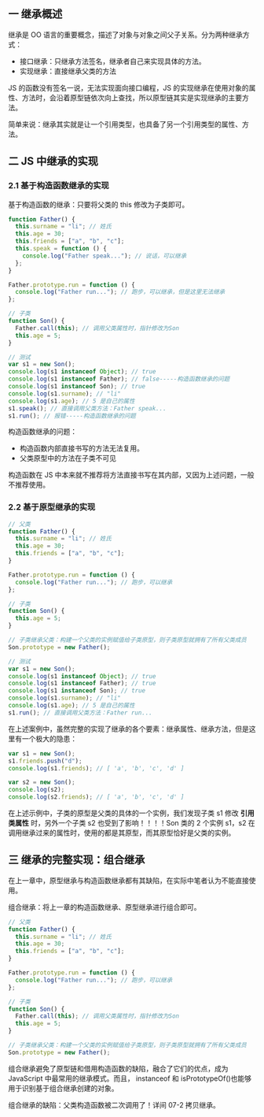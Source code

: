 ## 一 继承概述

继承是 OO 语言的重要概念，描述了对象与对象之间父子关系。分为两种继承方式：

- 接口继承：只继承方法签名，继承者自己来实现具体的方法。
- 实现继承：直接继承父类的方法

JS 的函数没有签名一说，无法实现面向接口编程，JS 的实现继承在使用对象的属性、方法时，会沿着原型链依次向上查找，所以原型链其实是实现继承的主要方法。

简单来说：继承其实就是让一个引用类型，也具备了另一个引用类型的属性、方法。

## 二 JS 中继承的实现

### 2.1 基于构造函数继承的实现

基于构造函数的继承：只要将父类的 this 修改为子类即可。

```js
function Father() {
  this.surname = "li"; // 姓氏
  this.age = 30;
  this.friends = ["a", "b", "c"];
  this.speak = function () {
    console.log("Father speak..."); // 说话，可以继承
  };
}

Father.prototype.run = function () {
  console.log("Father run..."); // 跑步，可以继承，但是这里无法继承
};

// 子类
function Son() {
  Father.call(this); // 调用父类属性时，指针修改为Son
  this.age = 5;
}

// 测试
var s1 = new Son();
console.log(s1 instanceof Object); // true
console.log(s1 instanceof Father); // false-----构造函数继承的问题
console.log(s1 instanceof Son); // true
console.log(s1.surname); // "li"
console.log(s1.age); // 5 是自己的属性
s1.speak(); // 直接调用父类方法：Father speak...
s1.run(); // 报错-----构造函数继承的问题
```

构造函数继承的问题：

- 构造函数内部直接书写的方法无法复用。
- 父类原型中的方法在子类不可见

构造函数在 JS 中本来就不推荐将方法直接书写在其内部，又因为上述问题，一般不推荐使用。

### 2.2 基于原型继承的实现

```js
// 父类
function Father() {
  this.surname = "li"; // 姓氏
  this.age = 30;
  this.friends = ["a", "b", "c"];
}

Father.prototype.run = function () {
  console.log("Father run..."); // 跑步，可以继承
};

// 子类
function Son() {
  this.age = 5;
}

// 子类继承父类：构建一个父类的实例赋值给子类原型，则子类原型就拥有了所有父类成员
Son.prototype = new Father();

// 测试
var s1 = new Son();
console.log(s1 instanceof Object); // true
console.log(s1 instanceof Father); // true
console.log(s1 instanceof Son); // true
console.log(s1.surname); // "li"
console.log(s1.age); // 5 是自己的属性
s1.run(); // 直接调用父类方法：Father run...
```

在上述案例中，虽然完整的实现了继承的各个要素：继承属性、继承方法，但是这里有一个极大的隐患：

```js
var s1 = new Son();
s1.friends.push("d");
console.log(s1.friends); // [ 'a', 'b', 'c', 'd' ]

var s2 = new Son();
console.log(s2);
console.log(s2.friends); // [ 'a', 'b', 'c', 'd' ]
```

在上述示例中，子类的原型是父类的具体的一个实例，我们发现子类 s1 修改 **引用类属性** 时，另外一个子类 s2 也受到了影响！！！！Son 类的 2 个实例 s1，s2 在调用继承过来的属性时，使用的都是其原型，而其原型恰好是父类的实例。

## 三 继承的完整实现：组合继承

在上一章中，原型继承与构造函数继承都有其缺陷，在实际中笔者认为不能直接使用。

组合继承：将上一章的构造函数继承、原型继承进行组合即可。

```js
// 父类
function Father() {
  this.surname = "li"; // 姓氏
  this.age = 30;
  this.friends = ["a", "b", "c"];
}

Father.prototype.run = function () {
  console.log("Father run..."); // 跑步，可以继承
};

// 子类
function Son() {
  Father.call(this); // 调用父类属性时，指针修改为Son
  this.age = 5;
}

// 子类继承父类：构建一个父类的实例赋值给子类原型，则子类原型就拥有了所有父类成员
Son.prototype = new Father();
```

组合继承避免了原型链和借用构造函数的缺陷，融合了它们的优点，成为 JavaScript 中最常用的继承模式。而且， instanceof 和 isPrototypeOf()也能够用于识别基于组合继承创建的对象。

组合继承的缺陷：父类构造函数被二次调用了！详间 07-2 拷贝继承。
